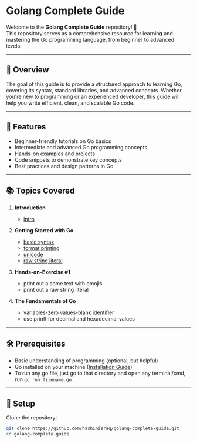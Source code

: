# Golang Complete Guide

Welcome to the **Golang Complete Guide** repository! 🎉  
This repository serves as a comprehensive resource for learning and mastering the Go programming language, from beginner to advanced levels.

---

## 📖 Overview

The goal of this guide is to provide a structured approach to learning Go, covering its syntax, standard libraries, and advanced concepts. Whether you're new to programming or an experienced developer, this guide will help you write efficient, clean, and scalable Go code.

---

## 🚀 Features

- Beginner-friendly tutorials on Go basics
- Intermediate and advanced Go programming concepts
- Hands-on examples and projects
- Code snippets to demonstrate key concepts
- Best practices and design patterns in Go

---

## 📚 Topics Covered

1. **Introduction**
   - [intro](01.%20Introduction/intro.md)

2. **Getting Started with Go**
   - [basic syntax](02.%20Getting%20Started%20With%20Go/1_basic_syntax.go)
   - [format printing](02.%20Getting%20Started%20With%20Go/2_format_printing.go)
   - [unicode](02.%20Getting%20Started%20With%20Go/3_unicode.go)
   - [raw string literal](02.%20Getting%20Started%20With%20Go/4_raw_string_literal.GO)

3. **Hands-on-Exercise #1**
   - print out a some text with emojis
   - print out a raw string literal

4. **The Fundamentals of Go**
   - variables-zero values-blank identifier
   - use prinft for decimal and hexadecimal values

---

## 🛠 Prerequisites

- Basic understanding of programming (optional, but helpful)
- Go installed on your machine ([Installation Guide](https://go.dev/doc/install))
- To run any go file, just go to that directory and open any terminal/cmd, run `go run filename.go`

---

## 🔧 Setup

Clone the repository:
   ```bash
   git clone https://github.com/hashinisraq/golang-complete-guide.git
   cd golang-complete-guide
